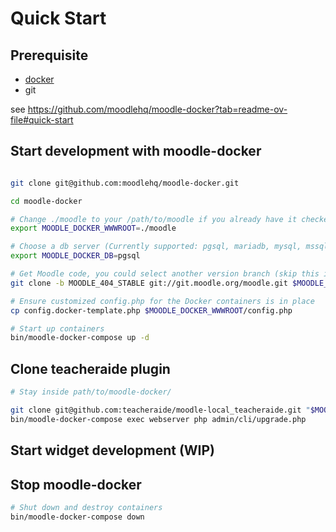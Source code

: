 # Quick Start

## Prerequisite

- [docker](https://www.docker.com/products/docker-desktop)
- git

see https://github.com/moodlehq/moodle-docker?tab=readme-ov-file#quick-start

## Start development with moodle-docker

```bash

git clone git@github.com:moodlehq/moodle-docker.git

cd moodle-docker

# Change ./moodle to your /path/to/moodle if you already have it checked out
export MOODLE_DOCKER_WWWROOT=./moodle

# Choose a db server (Currently supported: pgsql, mariadb, mysql, mssql, oracle)
export MOODLE_DOCKER_DB=pgsql

# Get Moodle code, you could select another version branch (skip this if you already got the code)
git clone -b MOODLE_404_STABLE git://git.moodle.org/moodle.git $MOODLE_DOCKER_WWWROOT

# Ensure customized config.php for the Docker containers is in place
cp config.docker-template.php $MOODLE_DOCKER_WWWROOT/config.php

# Start up containers
bin/moodle-docker-compose up -d

```

## Clone teacheraide plugin

```bash
# Stay inside path/to/moodle-docker/

git clone git@github.com:teacheraide/moodle-local_teacheraide.git "$MOODLE_DOCKER_WWWROOT/local/teacheraide"
bin/moodle-docker-compose exec webserver php admin/cli/upgrade.php
```

## Start widget development (WIP)

## Stop moodle-docker

```bash
# Shut down and destroy containers
bin/moodle-docker-compose down
```
